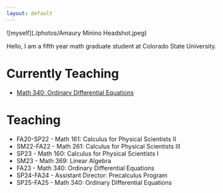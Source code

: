 ```yaml
---
layout: default
---
```



![myself](./photos/Amaury Minino Headshot.jpeg)

Hello, I am a fifth year math graduate student at Colorado State University.
# Currently Teaching
* [Math 340: Ordinary Differential Equations](./CoursePages/DifEqCoursePage.md)


# Teaching

* FA20-SP22 - Math 161: Calculus for Physical Scientists II
* SM22-FA22 - Math 261: Calculus for Physical Scientists III
* SP23 - Math 160: Calculus for Physical Scientists I
* SM23 - Math 369: Linear Algebra
* FA23 - Math 340: Ordinary Differential Equations
* SP24-FA24 - Assistant Director: Precalculus Program
* SP25-FA25 - Math 340: Ordinary Differential Equations

